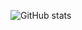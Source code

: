 ![GitHub stats](https://github-readme-stats.vercel.app/api?username=NoahStolk&show_icons=true&theme=dark&count_private=true&show=reviews,prs_merged,prs_merged_percentage&number_format=long)
